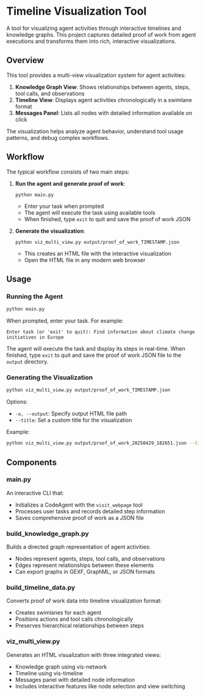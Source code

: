 # Timeline Visualization Tool

A tool for visualizing agent activities through interactive timelines and knowledge graphs. This project captures detailed proof of work from agent executions and transforms them into rich, interactive visualizations.

## Overview

This tool provides a multi-view visualization system for agent activities:

1. **Knowledge Graph View**: Shows relationships between agents, steps, tool calls, and observations
2. **Timeline View**: Displays agent activities chronologically in a swimlane format
3. **Messages Panel**: Lists all nodes with detailed information available on click

The visualization helps analyze agent behavior, understand tool usage patterns, and debug complex workflows.

## Workflow

The typical workflow consists of two main steps:

1. **Run the agent and generate proof of work**:
   ```
   python main.py
   ```
   - Enter your task when prompted
   - The agent will execute the task using available tools
   - When finished, type `exit` to quit and save the proof of work JSON

2. **Generate the visualization**:
   ```
   python viz_multi_view.py output/proof_of_work_TIMESTAMP.json
   ```
   - This creates an HTML file with the interactive visualization
   - Open the HTML file in any modern web browser

## Usage

### Running the Agent

```bash
python main.py
```

When prompted, enter your task. For example:
```
Enter task (or 'exit' to quit): Find information about climate change initiatives in Europe
```

The agent will execute the task and display its steps in real-time. When finished, type `exit` to quit and save the proof of work JSON file to the `output` directory.

### Generating the Visualization

```bash
python viz_multi_view.py output/proof_of_work_TIMESTAMP.json
```

Options:
- `-o, --output`: Specify output HTML file path
- `--title`: Set a custom title for the visualization

Example:
```bash
python viz_multi_view.py output/proof_of_work_20250429_182651.json --title "Climate Change Research" -o climate_viz.html
```

## Components

### main.py
An interactive CLI that:
- Initializes a CodeAgent with the `visit_webpage` tool
- Processes user tasks and records detailed step information
- Saves comprehensive proof of work as a JSON file

### build_knowledge_graph.py
Builds a directed graph representation of agent activities:
- Nodes represent agents, steps, tool calls, and observations
- Edges represent relationships between these elements
- Can export graphs in GEXF, GraphML, or JSON formats

### build_timeline_data.py
Converts proof of work data into timeline visualization format:
- Creates swimlanes for each agent
- Positions actions and tool calls chronologically
- Preserves hierarchical relationships between steps

### viz_multi_view.py
Generates an HTML visualization with three integrated views:
- Knowledge graph using vis-network
- Timeline using vis-timeline
- Messages panel with detailed node information
- Includes interactive features like node selection and view switching
